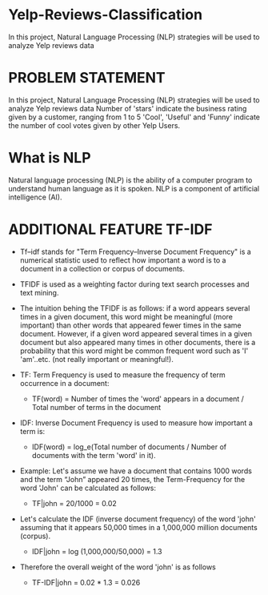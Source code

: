 # Yelp-Reviews-Classification
In this project, Natural Language Processing (NLP) strategies will be used to analyze Yelp reviews data

# PROBLEM STATEMENT
In this project, Natural Language Processing (NLP) strategies will be used to analyze Yelp reviews data
Number of 'stars' indicate the business rating given by a customer, ranging from 1 to 5
'Cool', 'Useful' and 'Funny' indicate the number of cool votes given by other Yelp Users.

# What is NLP

Natural language processing (NLP) is the ability of a computer program to understand human language as it is spoken. NLP is a component of artificial intelligence (AI).


# ADDITIONAL FEATURE TF-IDF

- Tf–idf stands for "Term Frequency–Inverse Document Frequency" is a numerical statistic used to reflect how important a word is to a document in a collection or corpus of documents. 
- TFIDF is used as a weighting factor during text search processes and text mining.
- The intuition behing the TFIDF is as follows: if a word appears several times in a given document, this word might be meaningful (more important) than other words that appeared fewer times in the same document. However, if a given word appeared several times in a given document but also appeared many times in other documents, there is a probability that this word might be common frequent word such as 'I' 'am'..etc. (not really important or meaningful!).


- TF: Term Frequency is used to measure the frequency of term occurrence in a document: 
    - TF(word) = Number of times the 'word' appears in a document / Total number of terms in the document
- IDF: Inverse Document Frequency is used to measure how important a term is: 
    - IDF(word) = log_e(Total number of documents / Number of documents with the term 'word' in it).

- Example: Let's assume we have a document that contains 1000 words and the term “John” appeared 20 times, the Term-Frequency for the word 'John' can be calculated as follows:
    - TF|john = 20/1000 = 0.02

- Let's calculate the IDF (inverse document frequency) of the word 'john' assuming that it appears 50,000 times in a 1,000,000 million documents (corpus). 
    - IDF|john = log (1,000,000/50,000) = 1.3

- Therefore the overall weight of the word 'john' is as follows 
    - TF-IDF|john = 0.02 * 1.3 = 0.026
